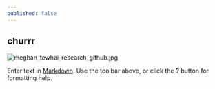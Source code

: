 ```yaml
---
published: false
---
```

## churrr
![meghan_tewhai_research_github.jpg]({{site.baseurl}}/_posts/meghan_tewhai_research_github.jpg)


Enter text in [Markdown](http://daringfireball.net/projects/markdown/). Use the toolbar above, or click the **?** button for formatting help.
